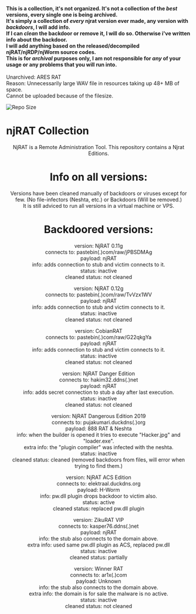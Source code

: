 <b>This is a collection, it's not organized. It's not a collection of the *best* versions, every single one is being archived.  
It's simply a collection of *every* njrat version ever made, any version with *backdoors*, I will add info.  
If I can *clean* the backdoor or remove it, I will do so. Otherwise i've written info about the backdoor.  
I will add anything based on the released/decompiled njRAT/njRDP/njWorm source codes.  
This is for *archival* purposes only, I am not responsible for *any* of your usage or any problems that you will run into.  
</b>  
Unarchived: ARES RAT  
Reason: Unnecessarily large WAV file in resources taking up 48+ MB of space.  
Cannot be uploaded because of the filesize.  

<img src=https://img.shields.io/github/repo-size/ToolsArchives/njRAT-All-Versions alt="Repo Size">  

# njRAT Collection
<center> 

  NjRAT is a Remote Administration Tool. This repository contains a Njrat Editions.  

  

  
# Info on all versions:  
Versions have been cleaned manually of backdoors or viruses except for few.
(No file-infectors (Neshta, etc.) or Backdoors (Will be removed.)  
It is still adviced to run all versions in a virtual machine or VPS.  
  
# Backdoored versions:
version: NjRAT 0.11g  
connects to: pastebin(.)com/raw/jPBSDMAg  
payload: njRAT  
info: adds connection to stub and victim connects to it.  
status: inactive  
cleaned status: not cleaned  
  
version: NjRAT 0.12g  
connects to: pastebin(.)com/raw/TvVzx1WV  
payload: njRAT  
info: adds connection to stub and victim connects to it.  
status: inactive  
cleaned status: not cleaned  

version: CobianRAT  
connects to: pastebin(.)com/raw/G22qkgYa  
payload: njRAT  
info: adds connection to stub and victim connects to it.  
status: inactive  
cleaned status: not cleaned  
  
version: NjRAT Danger Edition  
connects to: hakim32.ddns(.)net  
payload: njRAT  
info: adds secret connection to stub a day after last execution.  
status: inactive  
cleaned status: not cleaned  

version: NjRAT Dangerous Edition 2019  
connects to: pujakumari.duckdns(.)org  
payload: 888 RAT & Neshta  
info: when the builder is opened it tries to execute "Hacker.jpg" and "loader.exe".  
extra info: the "plugin compiler" was infected with the neshta.  
status: inactive  
cleaned status: cleaned (removed backdoors from files, will error when trying to find them.)  
  
version: NjRAT ACS Edition  
connects to: elektraal.duckdns.org  
payload: H-Worm  
info: pw.dll plugin drops backdoor to victim also.  
status: active  
cleaned status: replaced pw.dll plugin  

version: ZikuRAT VIP  
connects to: kasper76.ddns(.)net  
payload: njRAT  
info: the stub also connects to the domain above.  
extra info: used same pw.dll plugin as ACS, replaced pw.dll  
status: inactive  
cleaned status: partially    

version: Winner RAT  
connects to: ar1x(.)com  
payload: Unknown  
info: the stub also connects to the domain above.  
extra info: the domain is for sale the malware is no active.  
status: inactive  
cleaned status: not cleaned    

